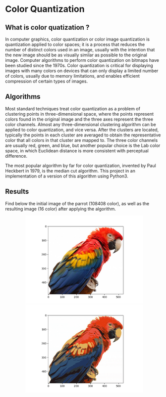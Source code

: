 # Color Quantization

## What is color quatization ?
In computer graphics, color quantization or color image quantization is quantization applied to color spaces; it is a process that reduces the number of distinct colors used in an image, usually with the intention that the new image should be as visually similar as possible to the original image. Computer algorithms to perform color quantization on bitmaps have been studied since the 1970s. Color quantization is critical for displaying images with many colors on devices that can only display a limited number of colors, usually due to memory limitations, and enables efficient compression of certain types of images.

## Algorithms
Most standard techniques treat color quantization as a problem of clustering points in three-dimensional space, where the points represent colors found in the original image and the three axes represent the three color channels. Almost any three-dimensional clustering algorithm can be applied to color quantization, and vice versa. After the clusters are located, typically the points in each cluster are averaged to obtain the representative color that all colors in that cluster are mapped to. The three color channels are usually red, green, and blue, but another popular choice is the Lab color space, in which Euclidean distance is more consistent with perceptual difference.

The most popular algorithm by far for color quantization, invented by Paul Heckbert in 1979, is the median cut algorithm. This project in an implementation of a version of this algorithm using Python3.

## Results
Find below the initial image of the parrot (108408 color), as well as the resulting image (16 color) after applying the algorithm.

<p align="center" style="margin: 0px 0px 0px 5px;">
  <img src="https://github.com/y-aoub/color_quatization/blob/main/parrot_initial_image.png" width="380" title="hover text">
  
  <img src="https://github.com/y-aoub/color_quatization/blob/main/parrot_final_image.png" style="margin: 0px 0px 0px 0px;" width="380" alt="accessibility text">
</p>

